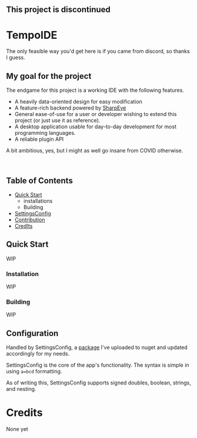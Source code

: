 ## This project is discontinued
# TempoIDE

The only feasible way you'd get here is if you came from discord, so thanks I guess.

## My goal for the project

The endgame for this project is a working IDE with the
following features.

- A heavily data-oriented design for easy modification 
- A feature-rich backend powered by [SharpEye](https://github.com/zeplar-exe/SharpEye)
- General ease-of-use for a user or developer wishing to extend this project (or just use it as reference).
- A desktop application usable for day-to-day development for most programming languages.
- A reliable plugin API

A bit ambitious, yes, but I might as well go insane from COVID otherwise.

<br/>

## Table of Contents

- [Quick Start](#quick-start)
  - installations
  - Building
- [SettingsConfig](#settings-config)
- [Contribution](#contribution)
- [CredIts](#credits)

## Quick Start

WIP

### Installation

WIP

### Building

WIP

## Configuration 

 Handled by SettingsConfig, a [package](#) I've uploaded to nuget and updated accordingly for my needs.

SettingsConfig is the core of the app's functionality. The syntax is simple in using `a=bcd` formatting.

As of writing this, SettingsConfig supports signed doubles, boolean, strings, and nesting.

# Credits

None yet 
